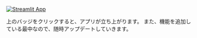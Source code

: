 [![Streamlit App](https://static.streamlit.io/badges/streamlit_badge_black_white.svg)](https://tmym-a-your-words-lab-start-b53yp6.streamlitapp.com/)


上のバッジをクリックすると、アプリが立ち上がります。
また、機能を追加している最中なので、随時アップデートしていきます。
